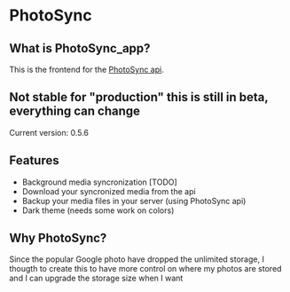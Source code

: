 # PhotoSync
## What is PhotoSync_app?

This is the frontend for the [PhotoSync api](https://github.com/leopi99/photoSync_api).

## Not stable for "production" this is still in beta, everything can change
Current version: 0.5.6
## Features

- Background media syncronization [TODO]
- Download your syncronized media from the api
- Backup your media files in your server (using PhotoSync api)
- Dark theme (needs some work on colors)

## Why PhotoSync?
Since the popular Google photo have dropped the unlimited storage, I thougth to create this to have more control on where my photos are stored and I can upgrade the storage size when I want 
